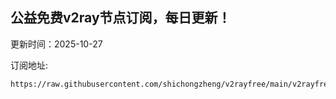 ## 公益免费v2ray节点订阅，每日更新！
更新时间：2025-10-27

订阅地址:
```
https://raw.githubusercontent.com/shichongzheng/v2rayfree/main/v2rayfree
```
